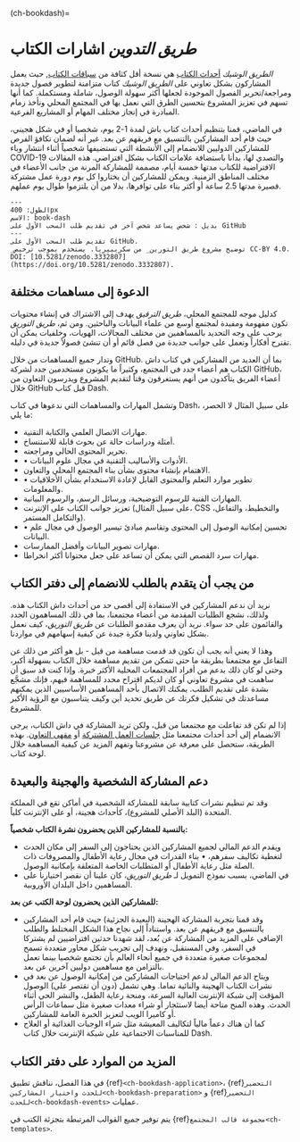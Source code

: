 (ch-bookdash)=
# _طريق التدوين_ اشارات الكتاب

_الطريق الوشيك_ [أحداث الكتاب](https://the-turing-way.netlify.app/community-handbook/bookdash.html) هي نسخة أقل كثافة من [سباقات الكتاب](https://en.wikipedia.org/wiki/Book_sprint), حيث يعمل المشاركون بشكل تعاوني على _الطريق الوشيك_ كتاب متزامنة لتطوير فصول جديدة ومراجعة/تحرير الفصول الموجودة لجعلها أكثر سهولة الوصول، شاملة ومستكملة. كما أنها تسهم في تعزيز المشروع بتحسين الطرق التي نعمل بها في المجتمع المحلي ونأخذ زمام المبادرة في إنجاز مختلف المهام أو المشاريع الفرعية.

في الماضي، قمنا بتنظيم أحداث كتاب باش لمدة 1-2 يوم، شخصيا أو في شكل هجيني، حيث قام أحد المشاركين بالتنسيق مع فريقهم عن بعد. غير أنه لضمان تكافؤ الفرص للمشاركين الدوليين للانضمام إلى الأنشطة التي تستضيفها شخصياً أثناء انتشار وباء COVID-19 والتصدي لها، بدأنا باستضافة علامات الكتاب بشكل افتراضي. هذه المقالات الافتراضية للكتاب مدتها خمسة أيام، مصممة للمشاركة المرنة من جانب الأعضاء في مختلف المناطق الزمنية. ويمكن للمشاركين أن يختاروا كل يوم دورة عمل مشتركة قصيرة مدتها 2.5 ساعة أو أكثر بناء على توافرها، بدلا من أن يلتزموا طوال يوم عملهم.

```{figure} ../figures/first-pull-request.png
---
الطول: 400px
الاسم: book-dash
بديل : شخص يساعد شخص آخر في تقديم طلب السحب الأول على GitHub
---
تقديم طلب السحب الأول على GitHub.
_توضيح مشروع طريق التورين_ من سكريبيريا. يستخدم بموجب ترخيص CC-BY 4.0. DOI: [10.5281/zenodo.3332807] (https://doi.org/10.5281/zenodo.3332807).
```
## الدعوة إلى مساهمات مختلفة

كدليل موجه للمجتمع المحلي، _طريق الترقيق_ يهدف إلى الاشتراك في إنشاء محتويات تكون مفهومة ومفيدة لمجتمع أوسع من علماء البيانات والباحثين. ومن ثم، _طريق التوريق_ يرحب على وجه التحديد بالمساهمين من مختلف المجالات، الهويات، وخلفيات يمكن أن تقترح أفكاراً وتعمل على جوانب جديدة من فصل قائم أو أن تنشئ فصولاً جديدة في دليله.

وتدار جميع المساهمات من خلال GitHub. بما أن العديد من المشاركين في كتاب داش الكتاب هم أعضاء جدد في المجتمع، وكثيراً ما يكونون مستخدمين جدد لشركة GitHub، أعضاء الفريق يتأكدون من أنهم يستغرقون وقتاً لتقديم المشروع ويدرسون التعاون من خلال GitHub قبل كتاب Dash.

وتشمل المهارات والمساهمات التي ندعوها في كتاب Dash، على سبيل المثال لا الحصر، ما يلي:

- مهارات الاتصال العلمي والكتابة التقنية.
- أمثلة ودراسات حالة عن بحوث قابلة للاستنساخ.
- تحرير المحتوى الحالي ومراجعته.
- • الأدوات والأساليب التقنية في مجال علوم البيانات.
- الاهتمام بإنشاء محتوى بشأن بناء المجتمع المحلي والتعاون.
- • تطوير موارد التعلم والمحتوى القابل لإعادة الاستخدام بشأن الأخلاقيات والمعلومات.
- المهارات الفنية للرسوم التوضيحية، ورسائل الرسم، والرسوم البيانية.
- تعزيز جوانب الكتاب على الإنترنت (على سبيل المثال، CSS والتخطيط، والتفاعل، والتكامل المستمر).
- • تحسين إمكانية الوصول إلى المحتوى وتقاسم مبادئ تيسير الوصول في مجال علم البيانات.
- مهارات تصوير البيانات وأفضل الممارسات.
- مهارات سرد القصص التي يمكن أن تساعد على جعل محتوانا أكثر انخراطا.

## من يجب أن يتقدم بالطلب للانضمام إلى دفتر الكتاب

نريد أن ندعم المشاركين في الاستفادة إلى أقصى حد من أحداث داش الكتاب هذه. ولذلك، نشجع الطلبات المقدمة من أعضاء مجتمعنا، بما في ذلك المساهمون الجدد والقائمون على حد سواء. نريد أن يعرف مقدمو الطلبات عن _طريق التوريق_، كيف نعمل بشكل تعاوني ولدينا فكرة جيدة عن كيفية إسهامهم في مواردنا.

وهذا لا يعني أنه يجب أن تكون قد قدمت مساهمة من قبل - بل هو أكثر من ذلك عن التفاعل مع مجتمعنا بطريقة ما حتى تتمكن من تقديم مساهمة خلال الكتاب بسهولة أكبر، وحتى لو كان ذلك بدعم من أفراد المجتمعات المحلية الأكثر خبرة. وإذا كنت قد سبق أن ساهمت في مشروع تعاوني أو كان لديكم اقتراح محدد للمساهمة فيهم، فإنك مشجَّع بشدة على تقديم الطلب. يمكنك الاتصال بأحد المساهمين الأساسيين الذين يمكنهم مساعدتك في تشكيل فكرتك عن طريق تحديد أين وكيف يتناسبون مع الرؤية الأكبر للمشروع.

إذا لم تكن قد تفاعلت مع مجتمعنا من قبل، ولكن تريد المشاركة في داش الكتاب، يرجى الانضمام إلى أحد أحداث مجتمعنا مثل [جلسات العمل المشتركة](https://the-turing-way.netlify.app/community-handbook/coworking/coworking-weekly.html) أو [مقهى التعاون](https://the-turing-way.netlify.app/community-handbook/coworking/coworking-collabcafe.html#ch-coworking-collabcafe). بهذه الطريقة، ستحصل على معرفة عن مشروعنا وتفهم المزيد عن كيفية المساهمة خلال لوحة كتاب.

## دعم المشاركة الشخصية والهجينة والبعيدة

وقد تم تنظيم نشرات كتابية سابقة للمشاركة الشخصية في أماكن تقع في المملكة المتحدة (البلد الأصلي للمشروع)، كأحداث هجينة، أو على الإنترنت كلياً.

**بالنسبة للمشاركين الذين يحضرون نشرة الكتاب شخصياً:**
* ويقدم الدعم المالي لجميع المشاركين الذين يحتاجون إلى السفر إلى مكان الحدث لتغطية تكاليف سفرهم، • بناء القدرات في مجال رعاية الأطفال والمصروفات ذات الصلة مثل رعاية الأطفال أو المتطلبات الخاصة المتعلقة بإمكانية الوصول.
* في الماضي، بسبب نموذج التمويل لـ _طريق التوريق_، كان علينا أن نقصر اختيارنا على المساهمين داخل البلدان الأوروبية.

**للمشاركين الذين يحضرون لوحة الكتب عن بعد:**
* وقد قمنا بتجربة المشاركة الهجينة (البعيدة الجزئية) حيث قام أحد المشاركين بالتنسيق مع فريقهم عن بعد. واستناداً إلى نجاح هذا الشكل المختلط والطلب الإضافي على المزيد من المشاركة عن بُعد، لقد شهدنا حدثين افتراضيين لم يشتركا في السفر. وفي المستقبل، ونهدف إلى تجريب شكل محاور متعددة تسمح لمجموعات صغيرة متعددة في جميع أنحاء العالم بأن تجتمع شخصيا بينما تعمل بالتزامن مع مساهمين دوليين آخرين عن بعد.
* ويتاح الدعم المالي لدعم احتياجات المشاركين من إمكانية الوصول عن بعد في نشرات الكتاب الهجينة والنائية تماما. وهي تشمل (دون أن تقتصر على) الوصول المؤقت إلى شبكة الإنترنت العالية السرعة، ومنحة رعاية الطفل، والنشر الحي أثناء الحدث. وهذه المنح متاحة أيضا لاستئجار أو شراء معدات صغيرة مثل سماعات الرأس أو كاميرا الويب لتعزيز الخبرة العامة للمشاركين.
* كما أن هناك دعماً مالياً لتكاليف المعيشة مثل شراء الوجبات الغذائية أو العلاج للمناسبات الاجتماعية على شبكة الإنترنت خلال كتاب Dash.

## المزيد من الموارد على دفتر الكتاب

في هذا الفصل، نناقش تطبيق {ref}`<ch-bookdash-application>`، {ref}`التحضير للحدث واختيار المشاركين<ch-bookdash-preparation>` و {ref}`التحضير للحدث<ch-bookdash-events>` عمليات.

يتم توفير جميع القوالب المرتبطة بتجزئة الكتب في {ref}`مجموعة قالب المجتمع<ch-templates>`.
